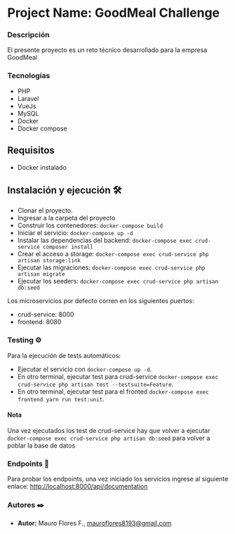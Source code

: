 # Project Name: GoodMeal Challenge

### Descripción

El presente proyecto es un reto técnico desarrollado para la empresa GoodMeal

### Tecnologías

* PHP
* Laravel
* VueJs
* MySQL
* Docker
* Docker compose

## Requisitos

- Docker instalado

## Instalación y ejecución 🛠️

- Clonar el proyecto.
- Ingresar a la carpeta del proyecto
- Construir los contenedores: `docker-compose build`
- Iniciar el servicio: `docker-compose up -d`
- Instalar las dependencias del backend: `docker-compose exec crud-service composer install`
- Crear el acceso a storage: `docker-compose exec crud-service php artisan storage:link`
- Ejecutar las migraciones: `docker-compose exec crud-service php artisan migrate`
- Ejecutar los seeders: `docker-compose exec crud-service php artisan db:seed`

Los microservicios por defecto corren en los siguientes puertos:

- crud-service: 8000
- frontend: 8080

### Testing ⚙️

Para la ejecución de tests automáticos:

- Ejecutar el servicio con `docker-compose up -d`.
- En otro terminal, ejecutar test para
  crud-service `docker-compose exec crud-service php artisan test --testsuite=Feature`.
- En otro terminal, ejecutar test para el fronted `docker-compose exec frontend yarn run test:unit`.

#### Nota

Una vez ejecutados los test de crud-service hay que volver a ejecutar
`docker-compose exec crud-service php artisan db:seed` para volver a poblar la base de datos

### Endpoints 📄

Para probar los endpoints, una vez iniciado los servicios ingrese al siguiente enlace: 
[http://localhost:8000/api/documentation](http://localhost:8000/api/documentation)

### Autores ✒️

* **Autor:** Mauro Flores F., mauroflores8193@gmail.com
